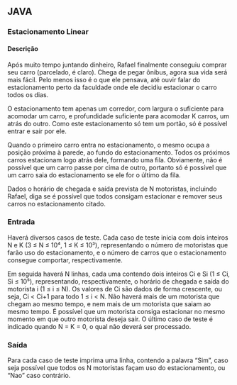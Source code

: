 ## JAVA
### Estacionamento Linear
#### Descrição

Após muito tempo juntando dinheiro, Rafael finalmente conseguiu comprar seu carro (parcelado, é claro). Chega de pegar ônibus, agora sua vida será mais fácil. Pelo menos isso é o que ele pensava, até ouvir falar do estacionamento perto da faculdade onde ele decidiu estacionar o carro todos os dias.

O estacionamento tem apenas um corredor, com largura o suficiente para acomodar um carro, e profundidade suficiente para acomodar K carros, um atrás do outro. Como este estacionamento só tem um portão, só é possível entrar e sair por ele.

Quando o primeiro carro entra no estacionamento, o mesmo ocupa a posição próxima à parede, ao fundo do estacionamento. Todos os próximos carros estacionam logo atrás dele, formando uma fila. Obviamente, não é possível que um carro passe por cima de outro, portanto só é possível que um carro saia do estacionamento se ele for o último da fila.

Dados o horário de chegada e saída prevista de N motoristas, incluindo Rafael, diga se é possível que todos consigam estacionar e remover seus carros no estacionamento citado.

### Entrada
Haverá diversos casos de teste. Cada caso de teste inicia com dois inteiros N e K (3 ≤ N ≤ 10⁴, 1 ≤ K ≤ 10³), representando o número de motoristas que farão uso do estacionamento, e o número de carros que o estacionamento consegue comportar, respectivamente.

Em seguida haverá N linhas, cada uma contendo dois inteiros Ci e Si (1 ≤ Ci, Si ≤ 10⁵), representando, respectivamente, o horário de chegada e saída do motorista i (1 ≤ i ≤ N). Os valores de Ci são dados de forma crescente, ou seja, Ci < Ci+1 para todo 1 ≤ i < N. Não haverá mais de um motorista que chegam ao mesmo tempo, e nem mais de um motorista que saiam ao mesmo tempo. É possível que um motorista consiga estacionar no mesmo momento em que outro motorista deseja sair. O último caso de teste é indicado quando N = K = 0, o qual não deverá ser processado.

### Saída
Para cada caso de teste imprima uma linha, contendo a palavra “Sim”, caso seja possível que todos os N motoristas façam uso do estacionamento, ou “Nao” caso contrário.